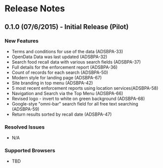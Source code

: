 # Release Notes

0.1.0 (07/6/2015) - Initial Release (Pilot)
------------------

### New Features
- Terms and conditions for use of the data (ADSBPA-33)
- OpenData Data was last updated  (ADSBPA-32)
- Search food recall data with various search fields (ADSBPA-37)
- Full details for the enforcement report (ADSBPA-36)
- Count of records for each search  (ADSBPA-50)
- Modern style for landing page (ADSBPA-67)
- Site branding in top menu (ADSBPA-42)
- 5 most recent enforcement reports using location services(ADSBPA-58)
- Navigation and Search via the Top Menu (ADSBPA-66)
- Revised logo - invert to white on green background (ADSBPA-68)
- Google-stye "omni-bar" search field for all free text searching  (ADSBPA-59)
- Return results sorted by recall date (ADSBPA-47)

### Resolved Issues
- N/A

### Supported Browsers
- TBD